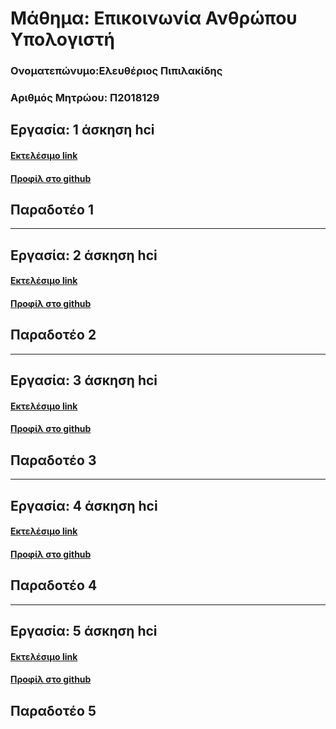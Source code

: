 # Μάθημα: Επικοινωνία Ανθρώπου Υπολογιστή

### Ονοματεπώνυμο:Ελευθέριος Πιπιλακίδης
### Αριθμός Μητρώου: Π2018129

## Εργασία: 1 άσκηση hci

#### [Εκτελέσιμο link](https://asciinema.org/a/275356)
#### [Προφίλ στο github](https://github.com/comanter)

## Παραδοτέο 1
-------------------------------------------------------
## Εργασία: 2 άσκηση hci

#### [Εκτελέσιμο link](https://asciinema.org/a/278904)
#### [Προφίλ στο github](https://github.com/comanter)

## Παραδοτέο 2
-------------------------------------------------------
## Εργασία: 3 άσκηση hci

#### [Εκτελέσιμο link](https://asciinema.org/a/281954)
#### [Προφίλ στο github](https://github.com/comanter)

## Παραδοτέο 3
-------------------------------------------------------
## Εργασία: 4 άσκηση hci

#### [Εκτελέσιμο link](https://asciinema.org/a/284617)
#### [Προφίλ στο github](https://github.com/comanter)

## Παραδοτέο 4
-------------------------------------------------------
## Εργασία: 5 άσκηση hci

#### [Εκτελέσιμο link](https://asciinema.org/a/288086)
#### [Προφίλ στο github](https://github.com/comanter)

## Παραδοτέο 5

